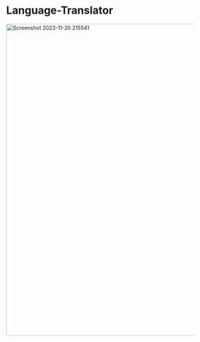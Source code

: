 # Language-Translator
<img width="833" alt="Screenshot 2023-11-20 215541" src="https://github.com/darsh19ana/Language-Translator/assets/130566422/94f14420-86a8-414f-9c9a-72ca4f69de37">
